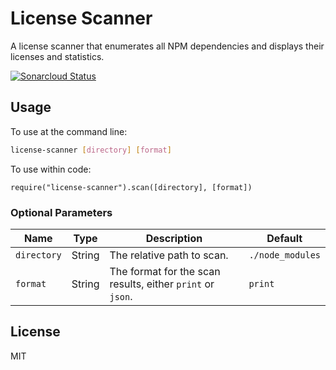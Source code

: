 # License Scanner
A license scanner that enumerates all NPM dependencies and displays their licenses and statistics.

[![Sonarcloud Status](https://sonarcloud.io/api/project_badges/measure?project=psmorrow_license-scanner&metric=alert_status)](https://sonarcloud.io/dashboard?id=psmorrow_license-scanner)

## Usage

To use at the command line:
```bash
license-scanner [directory] [format]
```

To use within code:
```
require("license-scanner").scan([directory], [format])
```

### Optional Parameters

| Name        | Type    | Description                                                | Default          |
| ----------- | ------- | ---------------------------------------------------------- | ---------------- |
| `directory` | String  | The relative path to scan.                                 | `./node_modules` |
| `format`    | String  | The format for the scan results, either `print` or `json`. | `print`          |

## License
MIT
